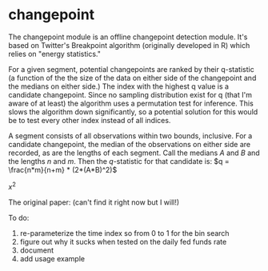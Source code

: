 # changepoint

The changepoint module is an offline changepoint detection module. It's based on Twitter's Breakpoint algorithm (originally developed in R) which relies on "energy statistics." 

For a given segment, potential changepoints are ranked by their q-statistic (a function of the the size of the data on either side of the changepoint and the medians on either side.) The index with the highest q value is a candidate changepoint. Since no sampling distribution exist for q (that I'm aware of at least) the algorithm uses a permutation test for inference. This slows the algorithm down significantly, so a potential solution for this would be to test every other index instead of all indices.

A segment consists of all observations within two bounds, inclusive. For a candidate changepoint, the median of the observations on either side are recorded, as are the lengths of each segment. Call the medians $A$ and $B$ and the lengths $n$ and $m$. Then the $q$-statistic for that candidate is:
$q = \frac{n*m}{n+m} * (2*(A*B)^2)$ 


$x^2$

The original paper: 
(can't find it right now but I will!)

To do:
  1) re-parameterize the time index so from 0 to 1 for the bin search
  2) figure out why it sucks when tested on the daily fed funds rate
  3) document
  4) add usage example
